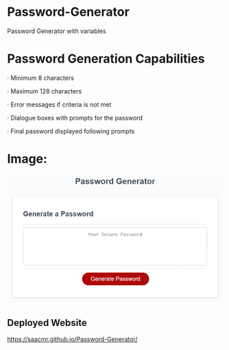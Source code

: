 # Password-Generator

Password Generator with variables

# Password Generation Capabilities

· Minimum 8 characters

· Maximum 128 characters

· Error messages if criteria is not met

· Dialogue boxes with prompts for the password

· Final password displayed following prompts


# Image:
![Alt text](Assets/password-generator.png)


## Deployed Website

https://saacmr.github.io/Password-Generator/